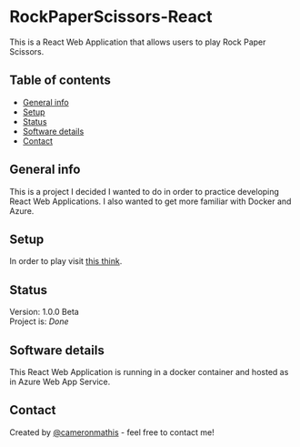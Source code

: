 # RockPaperScissors-React

This is a React Web Application that allows users to play Rock Paper Scissors.

## Table of contents

- [General info](#general-info)
- [Setup](#setup)
- [Status](#status)
- [Software details](#Software-details)
- [Contact](#contact)

## General info

This is a project I decided I wanted to do in order to practice developing React Web Applications. I also wanted to get more familiar with Docker and Azure.

## Setup

In order to play visit [this think](https://rockpaperscissors-cameronmathis.azurewebsites.net/).

## Status

Version: 1.0.0 Beta <br/>
Project is: _Done_

## Software details

This React Web Application is running in a docker container and hosted as in Azure Web App Service.

## Contact

Created by [@cameronmathis](https://github.com/cameronmathis/) - feel free to contact me!
